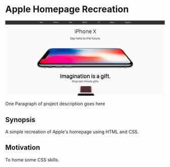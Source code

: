 # Apple Homepage Recreation

![picture](img/img.PNG)

One Paragraph of project description goes here

## Synopsis
A simple recreation of Apple's homepage using HTML and CSS. 

## Motivation
To home some CSS skills.



